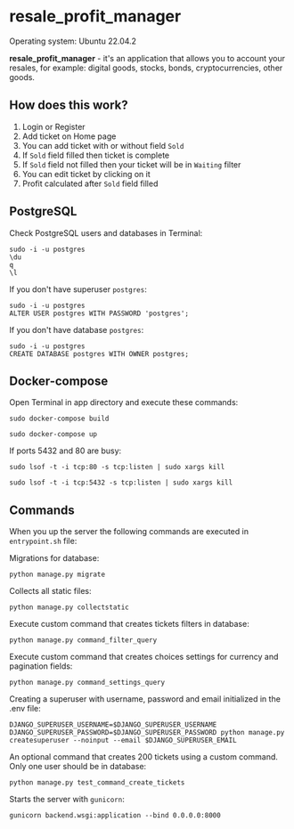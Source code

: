 # resale_profit_manager
Operating system: Ubuntu 22.04.2

**resale_profit_manager** - it's an application that allows you to account your resales, for example: digital goods, stocks, bonds, cryptocurrencies, other goods.
## How does this work?
1. Login or Register
2. Add ticket on Home page
3. You can add ticket with or without field `Sold`
4. If `Sold` field filled then ticket is complete
5. If `Sold` field not filled then your ticket will be in `Waiting` filter
6. You can edit ticket by clicking on it
7. Profit calculated after `Sold` field filled
## PostgreSQL
Check PostgreSQL users and databases in Terminal:
```
sudo -i -u postgres
\du
q
\l
```
If you don't have superuser `postgres`:
```
sudo -i -u postgres
ALTER USER postgres WITH PASSWORD 'postgres';
```
If you don't have database `postgres`:
```
sudo -i -u postgres
CREATE DATABASE postgres WITH OWNER postgres;
```
## Docker-compose
Open Terminal in app directory and execute these commands:
```
sudo docker-compose build
```
```
sudo docker-compose up
```
If ports 5432 and 80 are busy:
```
sudo lsof -t -i tcp:80 -s tcp:listen | sudo xargs kill
```
```
sudo lsof -t -i tcp:5432 -s tcp:listen | sudo xargs kill
```
## Commands
When you up the server the following commands are executed in `entrypoint.sh` file:

Migrations for database:
```
python manage.py migrate
```

Collects all static files:
```
python manage.py collectstatic
```

Execute custom command that creates tickets filters in database:
```
python manage.py command_filter_query
```

Execute custom command that creates choices settings for currency and pagination fields:
```
python manage.py command_settings_query
```

Creating a superuser with username, password and email initialized in the .env file:
```
DJANGO_SUPERUSER_USERNAME=$DJANGO_SUPERUSER_USERNAME DJANGO_SUPERUSER_PASSWORD=$DJANGO_SUPERUSER_PASSWORD python manage.py createsuperuser --noinput --email $DJANGO_SUPERUSER_EMAIL
```

An optional command that creates 200 tickets using a custom command. Only one user should be in database:
```
python manage.py test_command_create_tickets
```

Starts the server with `gunicorn`:
```
gunicorn backend.wsgi:application --bind 0.0.0.0:8000
```
